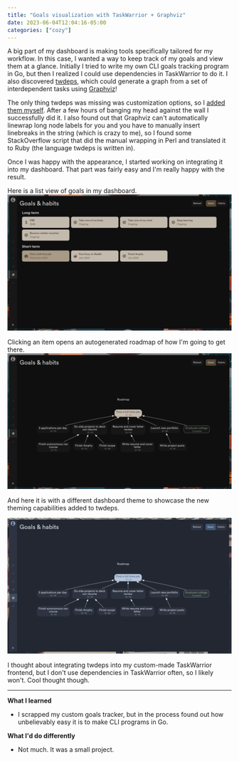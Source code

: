 ```yaml
---
title: "Goals visualization with TaskWarrior + Graphviz"
date: 2023-06-04T12:04:16-05:00
categories: ["cozy"]
---
```


A big part of my dashboard is making tools specifically tailored for my workflow. In this case, I wanted a way to keep track of my goals and view them at a glance. Initially I tried to write my own CLI goals tracking program in Go, but then I realized I could use dependencies in TaskWarrior to do it. I also discovered [twdeps](https://github.com/nerab/twdeps/), which could generate a graph from a set of interdependent tasks using [Graphviz](https://graphviz.org/)!

The only thing twdeps was missing was customization options, so I [added them myself](https://github.com/garado/twdeps). After a few hours of banging my head against the wall I successfully did it. I also found out that Graphviz can't automatically linewrap long node labels for you and you have to manually insert linebreaks in the string (which is crazy to me), so I found some StackOverflow script that did the manual wrapping in Perl and translated it to Ruby (the language twdeps is written in).

Once I was happy with the appearance, I started working on integrating it into my dashboard. That part was fairly easy and I'm really happy with the result.

Here is a list view of goals in my dashboard.
![list view](./list.png)

Clicking an item opens an autogenerated roadmap of how I'm going to get there.
![roadmap view](./roadmap.png)

And here it is with a different dashboard theme to showcase the new theming capabilities added to twdeps.

![nord theme](./roadmap-nord.png)

I thought about integrating twdeps into my custom-made TaskWarrior frontend, but I don't use dependencies in TaskWarrior often, so I likely won't. Cool thought though.

----

**What I learned**
- I scrapped my custom goals tracker, but in the process found out how unbelievably easy it is to make CLI programs in Go.

**What I'd do differently**
- Not much. It was a small project.
